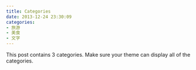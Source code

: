 ```yaml
---
title: Categories
date: 2013-12-24 23:30:09
categories:
- 旅游
- 美食
- 文字
---
```


This post contains 3 categories. Make sure your theme can display all of the categories.

